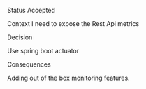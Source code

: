 Status
Accepted

Context
I need to expose the Rest Api metrics

Decision

Use spring boot actuator

Consequences

Adding out of the box monitoring features.
